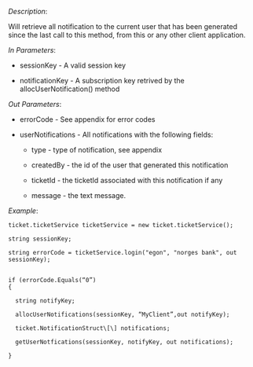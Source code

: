 <properties date="2016-06-24"
SortOrder="167"
/>

*Description*:

Will retrieve all notification to the current user that has been generated since the last call to this method, from this or any other client application.

                  

*In Parameters*:

* sessionKey      - A valid session key

* notificationKey     - A subscription key retrived by the allocUserNotification() method

 

 

*Out Parameters*:

* errorCode  - See appendix for error codes

* userNotifications   - All notifications with the following fields:

  * type                 - type of notification, see appendix

  * createdBy        - the id of the user that generated this notification

  * ticketId           - the ticketId associated with this notification if any

  * message           - the text message.

 

*Example*:
```
ticket.ticketService ticketService = new ticket.ticketService();

string sessionKey;

string errorCode = ticketService.login("egon", "norges bank", out sessionKey);

 
if (errorCode.Equals(“0”)
{

  string notifyKey;

  allocUserNotifications(sessionKey, “MyClient”,out notifyKey);

  ticket.NotificationStruct\[\] notifications;

  getUserNotfications(sessionKey, notifyKey, out notifications);

}
```